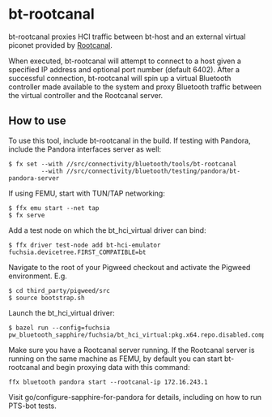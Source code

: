 # bt-rootcanal

bt-rootcanal proxies HCI traffic between bt-host and an external virtual piconet provided by
[Rootcanal](https://source.android.com/docs/setup/create/cuttlefish-connectivity-bluetooth).

When executed, bt-rootcanal will attempt to connect to a host given a specified IP address and
optional port number (default 6402). After a successful connection, bt-rootcanal will spin up
a virtual Bluetooth controller made available to the system and proxy Bluetooth traffic between
the virtual controller and the Rootcanal server.

## How to use

To use this tool, include bt-rootcanal in the build. If testing with Pandora,
include the Pandora interfaces server as well:
```
$ fx set --with //src/connectivity/bluetooth/tools/bt-rootcanal
         --with //src/connectivity/bluetooth/testing/pandora/bt-pandora-server
```

If using FEMU, start with TUN/TAP networking:
```
$ ffx emu start --net tap
$ fx serve
```

Add a test node on which the bt_hci_virtual driver can bind:
```
$ ffx driver test-node add bt-hci-emulator fuchsia.devicetree.FIRST_COMPATIBLE=bt
```

Navigate to the root of your Pigweed checkout and activate the Pigweed environment.
E.g.
```
$ cd third_party/pigweed/src
$ source bootstrap.sh
```

Launch the bt_hci_virtual driver:
```
$ bazel run --config=fuchsia pw_bluetooth_sapphire/fuchsia/bt_hci_virtual:pkg.x64.repo.disabled.component
```

Make sure you have a Rootcanal server running. If the Rootcanal server is running
on the same machine as FEMU, by default you can start bt-rootcanal and begin proxying
data with this command:
```
ffx bluetooth pandora start --rootcanal-ip 172.16.243.1
```

Visit go/configure-sapphire-for-pandora for details, including on how to run PTS-bot
tests.
